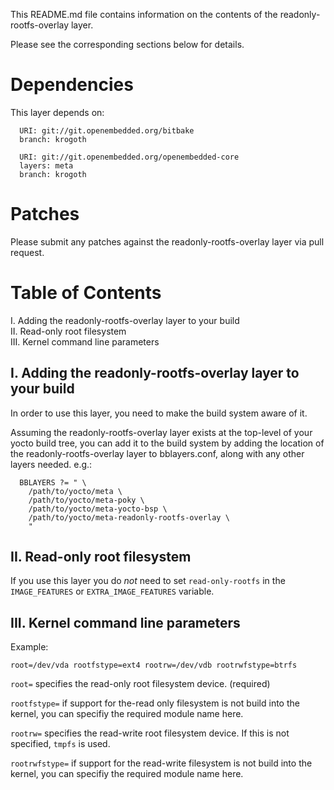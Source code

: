 This README.md file contains information on the contents of the
readonly-rootfs-overlay layer.

Please see the corresponding sections below for details.

# Dependencies

This layer depends on:

```
  URI: git://git.openembedded.org/bitbake
  branch: krogoth
```

```
  URI: git://git.openembedded.org/openembedded-core
  layers: meta
  branch: krogoth
```

# Patches

Please submit any patches against the readonly-rootfs-overlay layer via pull
request.


# Table of Contents

  I. Adding the readonly-rootfs-overlay layer to your build  
 II. Read-only root filesystem  
III. Kernel command line parameters  


## I. Adding the readonly-rootfs-overlay layer to your build

In order to use this layer, you need to make the build system aware of
it.

Assuming the readonly-rootfs-overlay layer exists at the top-level of your
yocto build tree, you can add it to the build system by adding the
location of the readonly-rootfs-overlay layer to bblayers.conf, along with any
other layers needed. e.g.:

```
  BBLAYERS ?= " \
    /path/to/yocto/meta \
    /path/to/yocto/meta-poky \
    /path/to/yocto/meta-yocto-bsp \
    /path/to/yocto/meta-readonly-rootfs-overlay \
    "
```

## II. Read-only root filesystem

If you use this layer you do *not* need to set `read-only-rootfs` in the
`IMAGE_FEATURES` or `EXTRA_IMAGE_FEATURES` variable.

## III. Kernel command line parameters

Example:

```
root=/dev/vda rootfstype=ext4 rootrw=/dev/vdb rootrwfstype=btrfs
```

`root=` specifies the read-only root filesystem device. (required)

`rootfstype=` if support for the-read only filesystem is not build into the
kernel, you can specifiy the required module name here.

`rootrw=` specifies the read-write root filesystem device. If this is not
specified, `tmpfs` is used.

`rootrwfstype=`  if support for the read-write filesystem is not build into the
kernel, you can specifiy the required module name here.
